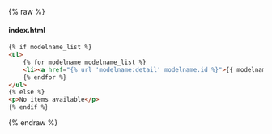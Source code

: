---
---

{% raw %}

#### index.html
```html
{% if modelname_list %}
<ul>
    {% for modelname modelname_list %}
    <li><a href="{% url 'modelname:detail' modelname.id %}">{{ modelname.name }}</a></li>
    {% endfor %}
</ul>
{% else %}
<p>No items available</p>
{% endif %}
```

{% endraw %}
